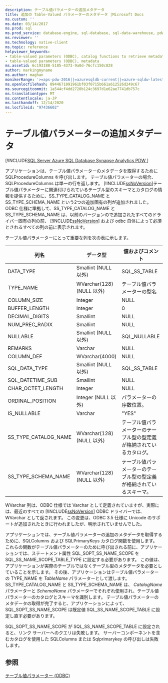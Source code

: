 ```yaml
---
description: テーブル値パラメーターの追加メタデータ
title: 追加の Table-Valued パラメーターのメタデータ |Microsoft Docs
ms.custom: ''
ms.date: 03/14/2017
ms.prod: sql
ms.prod_service: database-engine, sql-database, sql-data-warehouse, pdw
ms.reviewer: ''
ms.technology: native-client
ms.topic: reference
helpviewer_keywords:
- table-valued parameters (ODBC), catalog functions to retrieve metadata
- table-valued parameters (ODBC), metadata
ms.assetid: 6c193188-5185-4373-9a0d-76cfc150c828
author: markingmyname
ms.author: maghan
monikerRange: '>=aps-pdw-2016||=azuresqldb-current||=azure-sqldw-latest||>=sql-server-2016||>=sql-server-linux-2017||=azuresqldb-mi-current'
ms.openlocfilehash: 0944671091961bf03f0715b661a612526d249c67
ms.sourcegitcommit: 1a544cf4dd2720b124c3697d1e62ae7741db757c
ms.translationtype: MT
ms.contentlocale: ja-JP
ms.lasthandoff: 12/14/2020
ms.locfileid: "97436602"
---
```

# <a name="additional-table-valued-parameter-metadata"></a>テーブル値パラメーターの追加メタデータ
[!INCLUDE[SQL Server Azure SQL Database Synapse Analytics PDW ](../../includes/applies-to-version/sql-asdb-asdbmi-asa-pdw.md)]

  アプリケーションは、テーブル値パラメーターのメタデータを取得するために SQLProcedureColumns を呼び出します。 テーブル値パラメーターの場合、SQLProcedureColumns は単一の行を返します。 [!INCLUDE[ssNoVersion](../../includes/ssnoversion-md.md)]テーブル値パラメーターに関連付けられているテーブル型のスキーマとカタログの情報を提供するために、SS_TYPE_CATALOG_NAME と SS_TYPE_SCHEMA_NAME という2つの追加固有の列が追加されました。 ODBC 仕様に準拠して、SS_TYPE_CATALOG_NAME と SS_TYPE_SCHEMA_NAME は、以前のバージョンので追加されたすべてのドライバー固有の列の前、 [!INCLUDE[ssNoVersion](../../includes/ssnoversion-md.md)] および odbc 自体によって必須とされるすべての列の前に表示されます。  
  
 テーブル値パラメーターにとって重要な列を次の表に示します。  
  
|列名|データ型|値およびコメント|  
|-----------------|---------------|---------------------|  
|DATA_TYPE|Smallint (NULL 以外)|SQL_SS_TABLE|  
|TYPE_NAME|WVarchar(128) (NULL 以外)|テーブル値パラメーターの型名|  
|COLUMN_SIZE|Integer|NULL|  
|BUFFER_LENGTH|Integer|0|  
|DECIMAL_DIGITS|Smallint|NULL|  
|NUM_PREC_RADIX|Smallint|NULL|  
|NULLABLE|Smallint (NULL 以外)|SQL_NULLABLE|  
|REMARKS|Varchar|NULL|  
|COLUMN_DEF|WVarchar(4000)|NULL|  
|SQL_DATA_TYPE|Smallint (NULL 以外)|SQL_SS_TABLE|  
|SQL_DATETIME_SUB|Smallint|NULL|  
|CHAR_OCTET_LENGTH|Integer|NULL|  
|ORDINAL_POSITION|Integer (NULL 以外)|パラメーターの序数位置。|  
|IS_NULLABLE|Varchar|"YES"|  
|SS_TYPE_CATALOG_NAME|WVarchar(128) (NULL 以外)|テーブル値パラメーターのテーブル型の型定義が格納されているカタログ。|  
|SS_TYPE_SCHEMA_NAME|WVarchar(128) (NULL 以外)|テーブル値パラメーターのテーブル型の型定義が格納されているスキーマ。|  
  
 WVarchar 列は、ODBC 仕様では Varchar として定義されていますが、実際には、最近のすべての [!INCLUDE[ssNoVersion](../../includes/ssnoversion-md.md)] ODBC ドライバーでは、WVarchar として返されます。 この変更は、ODBC 3.5 仕様に Unicode のサポートが追加されたときに行われましたが、明示されていませんでした。  
  
 アプリケーションでは、テーブル値パラメーターの追加のメタデータを取得するために、SQLColumns および SQLPrimaryKeys カタログ関数を使用します。 これらの関数がテーブル値パラメーターのために呼び出される前に、アプリケーションでは、ステートメント属性 SQL_SOPT_SS_NAME_SCOPE を SQL_SS_NAME_SCOPE_TABLE_TYPE に設定する必要があります。 この値は、アプリケーションが実際のテーブルではなくテーブル型のメタデータを必要としていることを示します。 その後、アプリケーションはテーブル値パラメーターの TYPE_NAME を *TableName* パラメーターとして渡します。 SS_TYPE_CATALOG_NAME と SS_TYPE_SCHEMA_NAME は、 *CatalogName* パラメーターと *SchemaName* パラメーターでそれぞれ使用され、テーブル値パラメーターのカタログとスキーマを識別します。 テーブル値パラメーターのメタデータの取得が完了すると、アプリケーションによって、SQL_SOPT_SS_NAME_SCOPE は既定値 SQL_SS_NAME_SCOPE_TABLE に設定し直す必要があります。  
  
 SQL_SOPT_SS_NAME_SCOPE が SQL_SS_NAME_SCOPE_TABLE に設定されると、リンク サーバーへのクエリは失敗します。 サーバーコンポーネントを含むカタログを使用した SQLColumns または Sqlprimarykey の呼び出しは失敗します。  
  
## <a name="see-also"></a>参照  
 [テーブル値パラメーター &#40;ODBC&#41;](../../relational-databases/native-client-odbc-table-valued-parameters/table-valued-parameters-odbc.md)  
  
  
